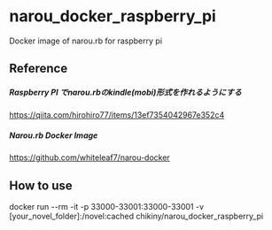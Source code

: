 # narou_docker_raspberry_pi
Docker image of narou.rb for raspberry pi
## Reference
##### Raspberry PI でnarou.rbのkindle(mobi)形式を作れるようにする
https://qiita.com/hirohiro77/items/13ef7354042967e352c4
##### Narou.rb Docker Image
https://github.com/whiteleaf7/narou-docker

## How to use
docker run --rm -it -p 33000-33001:33000-33001 -v [your_novel_folder]:/novel:cached chikiny/narou_docker_raspberry_pi
